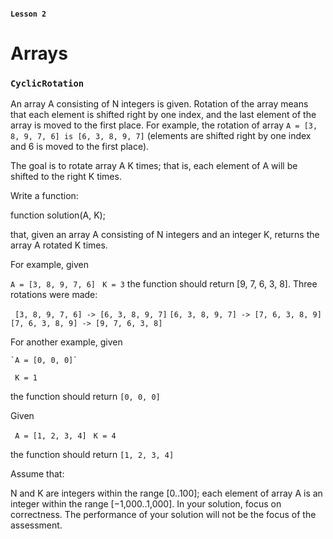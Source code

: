 #### `Lesson 2`

# Arrays

### `CyclicRotation`

An array A consisting of N integers is given. Rotation of the array means that each element is shifted right by one index, and the last element of the array is moved to the first place. For example, the rotation of array `A = [3, 8, 9, 7, 6] is [6, 3, 8, 9, 7]` (elements are shifted right by one index and 6 is moved to the first place).

The goal is to rotate array A K times; that is, each element of A will be shifted to the right K times.

Write a function:

function solution(A, K);

that, given an array A consisting of N integers and an integer K, returns the array A rotated K times.

For example, given

`A = [3, 8, 9, 7, 6]`
` K = 3`
the function should return [9, 7, 6, 3, 8]. Three rotations were made:

` [3, 8, 9, 7, 6] -> [6, 3, 8, 9, 7]`
`[6, 3, 8, 9, 7] -> [7, 6, 3, 8, 9]`
` [7, 6, 3, 8, 9] -> [9, 7, 6, 3, 8]`

For another example, given

    `A = [0, 0, 0]`

` K = 1`

the function should return `[0, 0, 0]`

Given

` A = [1, 2, 3, 4]`
` K = 4`

the function should return `[1, 2, 3, 4]`

Assume that:

N and K are integers within the range [0..100];
each element of array A is an integer within the range [−1,000..1,000].
In your solution, focus on correctness. The performance of your solution will not be the focus of the assessment.
